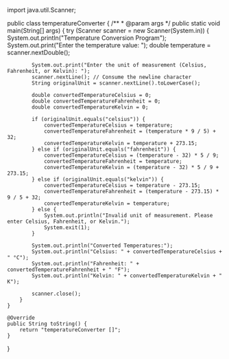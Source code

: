 import java.util.Scanner;

public class temperatureConverter {
    /**
     * @param args
     */
    public static void main(String[] args) {
        try (Scanner scanner = new Scanner(System.in)) {
            System.out.println("Temperature Conversion Program");
            System.out.print("Enter the temperature value: ");
            double temperature = scanner.nextDouble();

            System.out.print("Enter the unit of measurement (Celsius, Fahrenheit, or Kelvin): ");
            scanner.nextLine(); // Consume the newline character
            String originalUnit = scanner.nextLine().toLowerCase();

            double convertedTemperatureCelsius = 0;
            double convertedTemperatureFahrenheit = 0;
            double convertedTemperatureKelvin = 0;

            if (originalUnit.equals("celsius")) {
                convertedTemperatureCelsius = temperature;
                convertedTemperatureFahrenheit = (temperature * 9 / 5) + 32;
                convertedTemperatureKelvin = temperature + 273.15;
            } else if (originalUnit.equals("fahrenheit")) {
                convertedTemperatureCelsius = (temperature - 32) * 5 / 9;
                convertedTemperatureFahrenheit = temperature;
                convertedTemperatureKelvin = (temperature - 32) * 5 / 9 + 273.15;
            } else if (originalUnit.equals("kelvin")) {
                convertedTemperatureCelsius = temperature - 273.15;
                convertedTemperatureFahrenheit = (temperature - 273.15) * 9 / 5 + 32;
                convertedTemperatureKelvin = temperature;
            } else {
                System.out.println("Invalid unit of measurement. Please enter Celsius, Fahrenheit, or Kelvin.");
                System.exit(1);
            }

            System.out.println("Converted Temperatures:");
            System.out.println("Celsius: " + convertedTemperatureCelsius + " °C");
            System.out.println("Fahrenheit: " + convertedTemperatureFahrenheit + " °F");
            System.out.println("Kelvin: " + convertedTemperatureKelvin + " K");

            scanner.close();
        }
    }

    @Override
    public String toString() {
        return "temperatureConverter []";
    }
}
